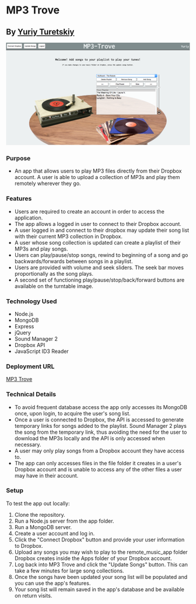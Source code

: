 # MP3 Trove
## By [Yuriy Turetskiy](https://github.com/yuriyt2)

![screenshot](./screenshot.png)

### Purpose
+ An app that allows users to play MP3 files directly from their Dropbox account.  A user is able to upload a collection of MP3s and play them remotely wherever they go.  

### Features
+ Users are required to create an account in order to access the application.
+ The app allows a logged in user to connect to their Dropbox account.
+ A user logged in and connect to their dropbox may update their song list with their current MP3 collection in Dropbox.
+ A user whose song collection is updated can create a playlist of their MP3s and play songs.
+ Users can play/pause/stop songs, rewind to beginning of a song and go backwards/forwards between songs in a playlist.
+ Users are provided with volume and seek sliders.  The seek bar moves proportionally as the song plays.
+ A second set of functioning play/pause/stop/back/forward buttons are available on the turntable image.

### Technology Used
+ Node.js
+ MongoDB
+ Express
+ jQuery
+ Sound Manager 2
+ Dropbox API
+ JavaScript ID3 Reader

### Deployment URL
[MP3 Trove](https://mp3trove.yuriyturetskiy.com/)

### Technical Details
+ To avoid frequent database access the app only accesses its MongoDB once, upon login, to acquire the user's song list.
+ Once a user is connected to Dropbox, the API is accessed to generate temporary links for songs added to the playlist.  Sound Manager 2 plays the song from the temporary link, thus avoiding the need for the user to download the MP3s locally and the API is only accessed when necessary.
+ A user may only play songs from a Dropbox account they have access to.
+ The app can only accesses files in the file folder it creates in a user's Dropbox account and is unable to access any of the other files a user may have in their account.

### Setup
To test the app out locally:

1. Clone the repository.
2. Run a Node.js server from the app folder.
3. Run a MongoDB server.
4. Create a user account and log in.
5. Click the "Connect Dropbox" button and provide your user information to Dropbox.
6. Upload any songs you may wish to play to the remote_music_app folder Dropbox creates inside the Apps folder of your Dropbox account.
7. Log back into MP3 Trove and click the "Update Songs" button.  This can take a few minutes for large song collections.
8. Once the songs have been updated your song list will be populated and you can use the app's features.
9. Your song list will remain saved in the app's database and be available on return visits.

